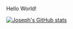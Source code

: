 Hello World!






















[![Joseph's GitHub stats](https://github-readme-stats.vercel.app/api?username=cybersenz)](https://github.com/cybersenz/github-readme-stats)



